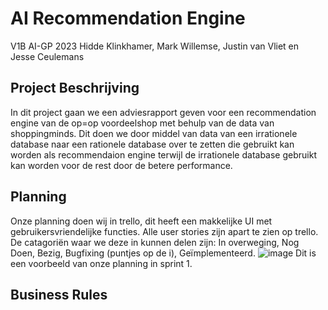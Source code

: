 # AI Recommendation Engine
V1B AI-GP 2023
Hidde Klinkhamer, Mark Willemse, Justin van Vliet en Jesse Ceulemans

## Project Beschrijving
In dit project gaan we een adviesrapport geven voor een recommendation engine van de op=op voordeelshop met behulp van de data van shoppingminds. Dit doen we door middel van data van een irrationele database naar een rationele database over te zetten die gebruikt kan worden als recommendaion engine terwijl de irrationele database gebruikt kan worden voor de rest door de betere performance. 

## Planning
Onze planning doen wij in trello, dit heeft een makkelijke UI met gebruikersvriendelijke functies. Alle user stories zijn apart te zien op trello. De catagoriën waar we deze in kunnen delen zijn: In overweging, Nog Doen, Bezig, Bugfixing (puntjes op de i), Geïmplementeerd. ![image](https://user-images.githubusercontent.com/86268481/228257289-8a96ae06-f018-4fbd-8b76-4a263d7598af.png) Dit is een voorbeeld van onze planning in sprint 1.

## Business Rules
